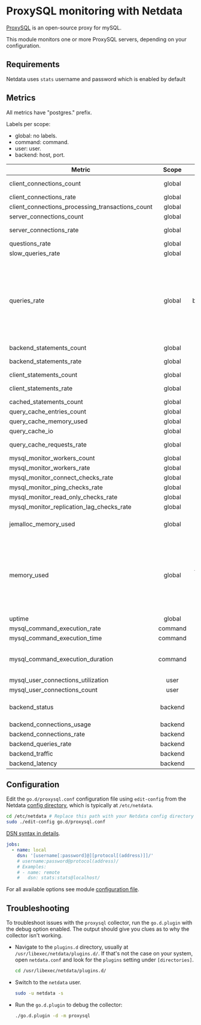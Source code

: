 <!--
title: "ProxySQL monitoring with Netdata"
description: "Monitor connections, slow queries, lagging, backends status and more with zero configuration and per-second metric granularity."
custom_edit_url: https://github.com/netdata/go.d.plugin/edit/master/modules/proxysql/README.md
sidebar_label: "ProxySQL"
-->

# ProxySQL monitoring with Netdata

[ProxySQL](https://www.proxysql.com/) is an open-source proxy for mySQL.

This module monitors one or more ProxySQL servers, depending on your configuration.

## Requirements

Netdata uses `stats` username and password which is enabled by default

## Metrics

All metrics have "postgres." prefix.

Labels per scope:

- global: no labels.
- command: command.
- user: user.
- backend: host, port.

| Metric                                           |  Scope  |                                                                                          Dimensions                                                                                           |     Units     |
|--------------------------------------------------|:-------:|:---------------------------------------------------------------------------------------------------------------------------------------------------------------------------------------------:|:-------------:|
| client_connections_count                         | global  |                                                                             connected, non_idle, hostgroup_locked                                                                             |  connections  |
| client_connections_rate                          | global  |                                                                                       created, aborted                                                                                        | connections/s |
| client_connections_processing_transactions_count | global  |                                                                                            client                                                                                             |  connections  |
| server_connections_count                         | global  |                                                                                           connected                                                                                           |  connections  |
| server_connections_rate                          | global  |                                                                                   created, aborted, delayed                                                                                   | connections/s |
| questions_rate                                   | global  |                                                                                           questions                                                                                           |  questions/s  |
| slow_queries_rate                                | global  |                                                                                             slow                                                                                              |   queries/s   |
| queries_rate                                     | global  | autocommit, autocommit_filtered, commit_filtered, rollback, rollback_filtered, backend_change_user, backend_init_db, backend_set_names, frontend_init_db, frontend_set_names, frontend_use_db |   queries/s   |
| backend_statements_count                         | global  |                                                                                         total, unique                                                                                         |  statements   |
| backend_statements_rate                          | global  |                                                                                    prepare, execute, close                                                                                    | statements/s  |
| client_statements_count                          | global  |                                                                                         total, unique                                                                                         |  statements   |
| client_statements_rate                           | global  |                                                                                    prepare, execute, close                                                                                    | statements/s  |
| cached_statements_count                          | global  |                                                                                            cached                                                                                             |  statements   |
| query_cache_entries_count                        | global  |                                                                                            entries                                                                                            |    entries    |
| query_cache_memory_used                          | global  |                                                                                             used                                                                                              |       B       |
| query_cache_io                                   | global  |                                                                                            in, out                                                                                            |      B/s      |
| query_cache_requests_rate                        | global  |                                                                                   read, write, read_success                                                                                   |  requests/s   |
| mysql_monitor_workers_count                      | global  |                                                                                      workers, auxiliary                                                                                       |    threads    |
| mysql_monitor_workers_rate                       | global  |                                                                                            started                                                                                            |   workers/s   |
| mysql_monitor_connect_checks_rate                | global  |                                                                                        succeed, failed                                                                                        |   checks/s    |
| mysql_monitor_ping_checks_rate                   | global  |                                                                                        succeed, failed                                                                                        |   checks/s    |
| mysql_monitor_read_only_checks_rate              | global  |                                                                                        succeed, failed                                                                                        |   checks/s    |
| mysql_monitor_replication_lag_checks_rate        | global  |                                                                                        succeed, failed                                                                                        |   checks/s    |
| jemalloc_memory_used                             | global  |                                                                    active, allocated, mapped, metadata, resident, retained                                                                    |       B       |
| memory_used                                      | global  |       auth, sqlite3, query_digest, query_rules, firewall_users_table, firewall_users_config, firewall_rules_table, firewall_rules_config, mysql_threads, admin_threads, cluster_threads       |       B       |
| uptime                                           | global  |                                                                                            in, out                                                                                            |      B/s      |
| mysql_command_execution_rate                     | command |                                                                                            uptime                                                                                             |    seconds    |
| mysql_command_execution_time                     | command |                                                                                             time                                                                                              | microseconds  |
| mysql_command_execution_duration                 | command |                                                              100us, 500us, 1ms, 5ms, 10ms, 50ms, 100ms, 500ms, 1s, 5s, 10s, +Inf                                                              | microseconds  |
| mysql_user_connections_utilization               |  user   |                                                                                             used                                                                                              |  percentage   |
| mysql_user_connections_count                     |  user   |                                                                                             used                                                                                              |  connections  |
| backend_status                                   | backend |                                                                          online, shunned, offline_soft, offline_hard                                                                          |    status     |
| backend_connections_usage                        | backend |                                                                                          free, used                                                                                           |  connections  |
| backend_connections_rate                         | backend |                                                                                        succeed, failed                                                                                        | connections/s |
| backend_queries_rate                             | backend |                                                                                            queries                                                                                            |   queries/s   |
| backend_traffic                                  | backend |                                                                                          recv, send                                                                                           |      B/s      |
| backend_latency                                  | backend |                                                                                            latency                                                                                            | microseconds  |

## Configuration

Edit the `go.d/proxysql.conf` configuration file using `edit-config` from the
Netdata [config directory](https://learn.netdata.cloud/docs/configure/nodes), which is typically at `/etc/netdata`.

```bash
cd /etc/netdata # Replace this path with your Netdata config directory
sudo ./edit-config go.d/proxysql.conf
```

[DSN syntax in details](https://github.com/go-sql-driver/mysql#dsn-data-source-name).

```yaml
jobs:
  - name: local
    dsn: '[username[:password]@][protocol[(address)]]/'
    # username:password@protocol(address)/
    # Examples:
    # - name: remote
    #   dsn: stats:stats@localhost/
```

For all available options see
module [configuration file](https://github.com/netdata/go.d.plugin/blob/master/config/go.d/proxysql.conf).

## Troubleshooting

To troubleshoot issues with the `proxysql` collector, run the `go.d.plugin` with the debug option enabled. The output
should give you clues as to why the collector isn't working.

- Navigate to the `plugins.d` directory, usually at `/usr/libexec/netdata/plugins.d/`. If that's not the case on
  your system, open `netdata.conf` and look for the `plugins` setting under `[directories]`.

  ```bash
  cd /usr/libexec/netdata/plugins.d/
  ```

- Switch to the `netdata` user.

  ```bash
  sudo -u netdata -s
  ```

- Run the `go.d.plugin` to debug the collector:

  ```bash
  ./go.d.plugin -d -m proxysql
  ```
